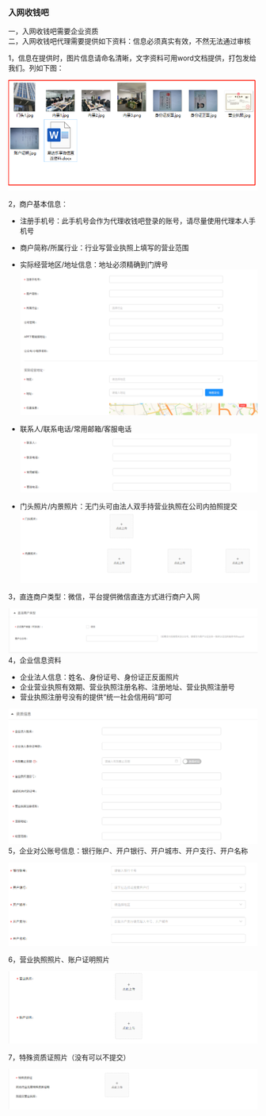 ### 入网收钱吧

一，入网收钱吧需要企业资质  
二，入网收钱吧代理需要提供如下资料：信息必须真实有效，不然无法通过审核

1，信息在提供时，图片信息请命名清晰，文字资料可用word文档提供，打包发给我们。列如下图：

![](/assets/import109.png)

2，商户基本信息：

* 注册手机号：此手机号会作为代理收钱吧登录的账号，请尽量使用代理本人手机号
* 商户简称/所属行业：行业写营业执照上填写的营业范围
* 实际经营地区/地址信息：地址必须精确到门牌号![](/assets/import100.png)

* 联系人/联系电话/常用邮箱/客服电话![](/assets/import101.png)

* 门头照片/内景照片：无门头可由法人双手持营业执照在公司内拍照提交![](/assets/import103.png)

3，直连商户类型：微信，平台提供微信直连方式进行商户入网

![](/assets/import104.png)4，企业信息资料

* 企业法人信息：姓名、身份证号、身份证正反面照片
* 企业营业执照有效期、营业执照注册名称、注册地址、营业执照注册号
* 营业执照注册号没有的提供“统一社会信用码”即可

![](/assets/import105.png)5，企业对公账号信息：银行账户、开户银行、开户城市、开户支行、开户名称

![](/assets/import106.png)

6，营业执照照片、账户证明照片

![](/assets/import107.png)

7，特殊资质证照片（没有可以不提交）

![](/assets/import108.png)

